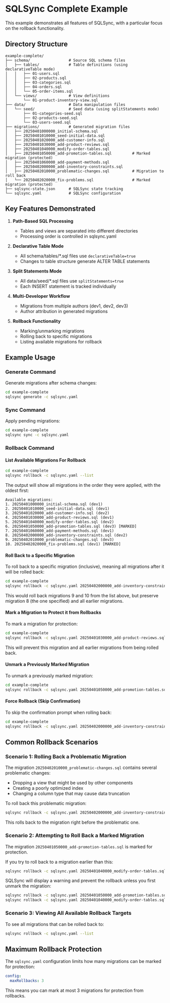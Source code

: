 # SQLSync Complete Example

This example demonstrates all features of SQLSync, with a particular focus on the rollback functionality.

## Directory Structure

```
example-complete/
├── schema/                 # Source SQL schema files
│   ├── tables/             # Table definitions (using declarativeTable mode)
│   │   ├── 01-users.sql
│   │   ├── 02-products.sql
│   │   ├── 03-categories.sql
│   │   ├── 04-orders.sql
│   │   └── 05-order-items.sql
│   └── views/              # View definitions
│       └── 01-product-inventory-view.sql
├── data/                   # Data manipulation files
│   └── seed/               # Seed data (using splitStatements mode)
│       ├── 01-categories-seed.sql
│       ├── 02-products-seed.sql
│       └── 03-users-seed.sql
├── migrations/             # Generated migration files
│   ├── 20250401000000_initial-schema.sql
│   ├── 20250401010000_seed-initial-data.sql
│   ├── 20250401020000_add-customer-info.sql
│   ├── 20250401030000_add-product-reviews.sql
│   ├── 20250401040000_modify-order-tables.sql
│   ├── 20250401050000_add-promotion-tables.sql         # Marked migration (protected)
│   ├── 20250401060000_add-payment-methods.sql
│   ├── 20250402000000_add-inventory-constraints.sql
│   ├── 20250402010000_problematic-changes.sql          # Migration to roll back
│   └── 20250402020000_fix-problems.sql                 # Marked migration (protected)
├── sqlsync-state.json      # SQLSync state tracking
└── sqlsync.yaml            # SQLSync configuration
```

## Key Features Demonstrated

1. **Path-Based SQL Processing**
   - Tables and views are separated into different directories
   - Processing order is controlled in sqlsync.yaml

2. **Declarative Table Mode**
   - All schema/tables/*.sql files use `declarativeTable=true`
   - Changes to table structure generate ALTER TABLE statements

3. **Split Statements Mode**
   - All data/seed/*.sql files use `splitStatements=true`
   - Each INSERT statement is tracked individually

4. **Multi-Developer Workflow**
   - Migrations from multiple authors (dev1, dev2, dev3)
   - Author attribution in generated migrations

5. **Rollback Functionality**
   - Marking/unmarking migrations
   - Rolling back to specific migrations
   - Listing available migrations for rollback

## Example Usage

### Generate Command

Generate migrations after schema changes:

```bash
cd example-complete
sqlsync generate -c sqlsync.yaml
```

### Sync Command

Apply pending migrations:

```bash
cd example-complete
sqlsync sync -c sqlsync.yaml
```

### Rollback Command

#### List Available Migrations For Rollback

```bash
cd example-complete
sqlsync rollback -c sqlsync.yaml --list
```

The output will show all migrations in the order they were applied, with the oldest first:

```
Available migrations:
1. 20250401000000_initial-schema.sql (dev1)
2. 20250401010000_seed-initial-data.sql (dev1)
3. 20250401020000_add-customer-info.sql (dev2)
4. 20250401030000_add-product-reviews.sql (dev1)
5. 20250401040000_modify-order-tables.sql (dev2)
6. 20250401050000_add-promotion-tables.sql (dev3) [MARKED]
7. 20250401060000_add-payment-methods.sql (dev1)
8. 20250402000000_add-inventory-constraints.sql (dev2)
9. 20250402010000_problematic-changes.sql (dev3)
10. 20250402020000_fix-problems.sql (dev1) [MARKED]
```

#### Roll Back to a Specific Migration

To roll back to a specific migration (inclusive), meaning all migrations after it will be rolled back:

```bash
cd example-complete
sqlsync rollback -c sqlsync.yaml 20250402000000_add-inventory-constraints.sql
```

This would roll back migrations 9 and 10 from the list above, but preserve migration 8 (the one specified) and all earlier migrations.

#### Mark a Migration to Protect it from Rollbacks

To mark a migration for protection:

```bash
cd example-complete
sqlsync rollback -c sqlsync.yaml 20250401030000_add-product-reviews.sql --mark
```

This will prevent this migration and all earlier migrations from being rolled back.

#### Unmark a Previously Marked Migration

To unmark a previously marked migration:

```bash
cd example-complete
sqlsync rollback -c sqlsync.yaml 20250401050000_add-promotion-tables.sql --unmark
```

#### Force Rollback (Skip Confirmation)

To skip the confirmation prompt when rolling back:

```bash
cd example-complete
sqlsync rollback -c sqlsync.yaml 20250402000000_add-inventory-constraints.sql --force
```

## Common Rollback Scenarios

### Scenario 1: Rolling Back a Problematic Migration

The migration `20250402010000_problematic-changes.sql` contains several problematic changes:
- Dropping a view that might be used by other components
- Creating a poorly optimized index
- Changing a column type that may cause data truncation

To roll back this problematic migration:

```bash
sqlsync rollback -c sqlsync.yaml 20250402000000_add-inventory-constraints.sql
```

This rolls back to the migration right before the problematic one.

### Scenario 2: Attempting to Roll Back a Marked Migration

The migration `20250401050000_add-promotion-tables.sql` is marked for protection.

If you try to roll back to a migration earlier than this:

```bash
sqlsync rollback -c sqlsync.yaml 20250401040000_modify-order-tables.sql
```

SQLSync will display a warning and prevent the rollback unless you first unmark the migration:

```bash
sqlsync rollback -c sqlsync.yaml 20250401050000_add-promotion-tables.sql --unmark
sqlsync rollback -c sqlsync.yaml 20250401040000_modify-order-tables.sql
```

### Scenario 3: Viewing All Available Rollback Targets

To see all migrations that can be rolled back to:

```bash
sqlsync rollback -c sqlsync.yaml --list
```

## Maximum Rollback Protection

The `sqlsync.yaml` configuration limits how many migrations can be marked for protection:

```yaml
config:
  maxRollbacks: 3
```

This means you can mark at most 3 migrations for protection from rollbacks.
